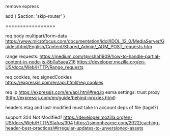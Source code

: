 remove express

add { $action: 'skip-router' }

=================

req.body multipart/form-data
  https://www.microfocus.com/documentation/idol/IDOL_12_0/MediaServer/Guides/html/English/Content/Shared_Admin/_ADM_POST_requests.htm

range requests: https://medium.com/@vishal1909/how-to-handle-partial-content-in-node-js-8b0a5aea216 https://developer.mozilla.org/en-US/docs/Web/HTTP/Range_requests

req.cookies, req.signedCookies https://expressjs.com/en/api.html#req.cookies

req.ip https://expressjs.com/en/api.html#req.ip
esma settings: trust proxy (http://expressjs.com/en/guide/behind-proxies.html)

headers etag and last-modified must take in account deps of file (tagel?)

support 304 Not Modified? 
  https://developer.mozilla.org/en-US/docs/Web/HTTP/Status/304
  https://simonhearne.com/2022/caching-header-best-practices/#irregular-updates-to-unversioned-assets
